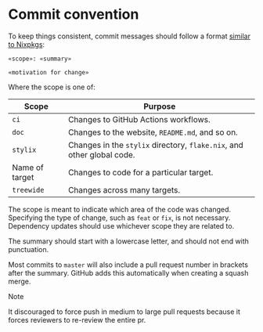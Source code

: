 # Commit convention

To keep things consistent, commit messages should follow a format
[similar to Nixpkgs](https://github.com/NixOS/nixpkgs/blob/master/CONTRIBUTING.md#commit-conventions):

```
«scope»: «summary»

«motivation for change»
```

Where the scope is one of:

| Scope          | Purpose                                                                |
|----------------|------------------------------------------------------------------------|
| `ci`           | Changes to GitHub Actions workflows.                                   |
| `doc`          | Changes to the website, `README.md`, and so on.                        |
| `stylix`       | Changes in the `stylix` directory, `flake.nix`, and other global code. |
| Name of target | Changes to code for a particular target.                               |
| `treewide`     | Changes across many targets.                                           |

The scope is meant to indicate which area of the code was changed. Specifying
the type of change, such as `feat` or `fix`, is not necessary. Dependency
updates should use whichever scope they are related to.

The summary should start with a lowercase letter, and should not end with
punctuation.

Most commits to `master` will also include a pull request number in brackets
after the summary. GitHub adds this automatically when creating a squash merge.

> [!NOTE]
> It discouraged to force push in medium to large pull requests because it
> forces reviewers to re-review the entire pr.
